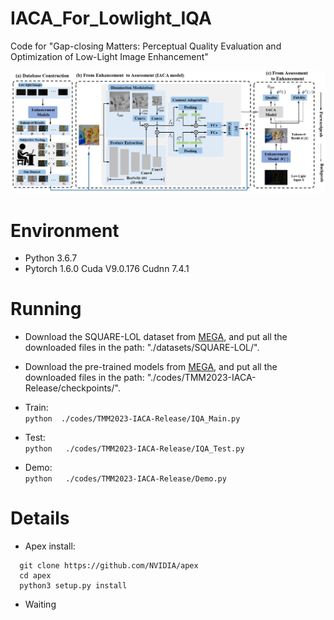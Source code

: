 # IACA_For_Lowlight_IQA
Code for "Gap-closing Matters: Perceptual Quality Evaluation and  Optimization of Low-Light Image Enhancement"  
  
![image](datasets/SQUARE-LOL/flow.jpg)


# Environment
* Python 3.6.7
* Pytorch 1.6.0  Cuda V9.0.176 Cudnn 7.4.1

# Running
* Download the SQUARE-LOL dataset from [MEGA](https://mega.nz/folder/zSJCETyS#tkiRycyKE9p_8IYeqY_gwA), and put all the downloaded files in the path: "./datasets/SQUARE-LOL/".
* Download the pre-trained models from [MEGA](https://mega.nz/folder/uW4SkaDb#enjhde7PU0YHzYxn8O4ZIg), and put all the downloaded files in the path: "./codes/TMM2023-IACA-Release/checkpoints/".

* Train:  
  `python  ./codes/TMM2023-IACA-Release/IQA_Main.py`

* Test:  
  `python   ./codes/TMM2023-IACA-Release/IQA_Test.py`
    
* Demo:    
   `python   ./codes/TMM2023-IACA-Release/Demo.py`
   
# Details
* Apex install:
```
  git clone https://github.com/NVIDIA/apex
  cd apex
  python3 setup.py install
```
* Waiting

